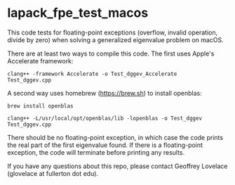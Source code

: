 # lapack_fpe_test_macos

This code tests for floating-point exceptions (overflow, invalid operation, divide by zero) 
when solving a generalized eigenvalue problem on macOS. 

There are at least two ways to compile this code. The first uses Apple's Accelerate framework:

<code>clang++ -framework Accelerate -o Test_dggev_Accelerate Test_dggev.cpp</code>

A second way uses homebrew (https://brew.sh) to install openblas:

<code>brew install openblas</code>

<code>clang++ -L/usr/local/opt/openblas/lib -lopenblas -o Test_dggev Test_dggev.cpp</code>

There should be no floating-point exception, in which case the code prints the real part of the first eigenvalue found. 
If there is a floating-point exception, the code will terminate before printing any results.

If you have any questions about this repo, please contact Geoffrey Lovelace 
(glovelace at fullerton dot edu).
